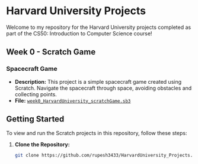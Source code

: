 # Harvard University Projects

Welcome to my repository for the Harvard University projects completed as part of the CS50: Introduction to Computer Science course!

## Week 0 - Scratch Game

### Spacecraft Game
- **Description:** This project is a simple spacecraft game created using Scratch. Navigate the spacecraft through space, avoiding obstacles and collecting points.
- **File:** [`week0_HarvardUniversity_scratchGame.sb3`](week0_HarvardUniversity_scratchGame.sb3)

## Getting Started

To view and run the Scratch projects in this repository, follow these steps:

1. **Clone the Repository:**
   ```bash
   git clone https://github.com/rupesh3433/HarvardUniversity_Projects.git

